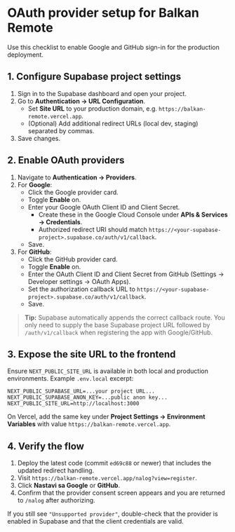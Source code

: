 # OAuth provider setup for Balkan Remote

Use this checklist to enable Google and GitHub sign-in for the production deployment.

## 1. Configure Supabase project settings

1. Sign in to the Supabase dashboard and open your project.
2. Go to **Authentication → URL Configuration**.
   - Set **Site URL** to your production domain, e.g. `https://balkan-remote.vercel.app`.
   - (Optional) Add additional redirect URLs (local dev, staging) separated by commas.
3. Save changes.

## 2. Enable OAuth providers

1. Navigate to **Authentication → Providers**.
2. For **Google**:
   - Click the Google provider card.
   - Toggle **Enable** on.
   - Enter your Google OAuth Client ID and Client Secret.
     - Create these in the Google Cloud Console under **APIs & Services → Credentials**.
     - Authorized redirect URI should match `https://<your-supabase-project>.supabase.co/auth/v1/callback`.
   - Save.
3. For **GitHub**:
   - Click the GitHub provider card.
   - Toggle **Enable** on.
   - Enter the OAuth Client ID and Client Secret from GitHub (Settings → Developer settings → OAuth Apps).
   - Set the authorization callback URL to `https://<your-supabase-project>.supabase.co/auth/v1/callback`.
   - Save.

> **Tip:** Supabase automatically appends the correct callback route. You only need to supply the base Supabase project URL followed by `/auth/v1/callback` when registering the app with Google/GitHub.

## 3. Expose the site URL to the frontend

Ensure `NEXT_PUBLIC_SITE_URL` is available in both local and production environments. Example `.env.local` excerpt:

```env
NEXT_PUBLIC_SUPABASE_URL=...your project URL...
NEXT_PUBLIC_SUPABASE_ANON_KEY=...public anon key...
NEXT_PUBLIC_SITE_URL=http://localhost:3000
```

On Vercel, add the same key under **Project Settings → Environment Variables** with value `https://balkan-remote.vercel.app`.

## 4. Verify the flow

1. Deploy the latest code (commit `ed69c88` or newer) that includes the updated redirect handling.
2. Visit `https://balkan-remote.vercel.app/nalog?view=register`.
3. Click **Nastavi sa Google** or **GitHub**.
4. Confirm that the provider consent screen appears and you are returned to `/nalog` after authorizing.

If you still see `"Unsupported provider"`, double-check that the provider is enabled in Supabase and that the client credentials are valid.

